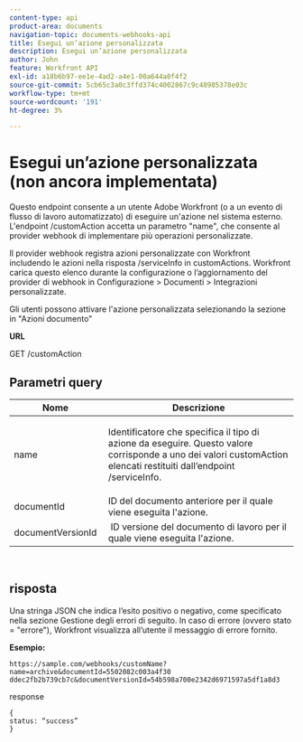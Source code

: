 ```yaml
---
content-type: api
product-area: documents
navigation-topic: documents-webhooks-api
title: Esegui un’azione personalizzata
description: Esegui un’azione personalizzata
author: John
feature: Workfront API
exl-id: a18b6b97-ee1e-4ad2-a4e1-00a644a0f4f2
source-git-commit: 5cb65c3a0c3ffd374c4002867c9c48985378e03c
workflow-type: tm+mt
source-wordcount: '191'
ht-degree: 3%

---
```



# Esegui un’azione personalizzata (non ancora implementata)

Questo endpoint consente a un utente Adobe Workfront (o a un evento di flusso di lavoro automatizzato) di eseguire un&#39;azione nel sistema esterno. L&#39;endpoint /customAction accetta un parametro &quot;name&quot;, che consente al provider webhook di implementare più operazioni personalizzate.

Il provider webhook registra azioni personalizzate con Workfront includendo le azioni nella risposta /serviceInfo in customActions. Workfront carica questo elenco durante la configurazione o l’aggiornamento del provider di webhook in Configurazione > Documenti > Integrazioni personalizzate.

Gli utenti possono attivare l&#39;azione personalizzata selezionando la sezione in &quot;Azioni documento&quot;

**URL**

GET /customAction

## Parametri query

<table style="table-layout:auto"> 
 <col> 
 <col> 
 <thead> 
  <tr> 
   <th>Nome </th> 
   <th>Descrizione</th> 
  </tr> 
 </thead> 
 <tbody> 
  <tr> 
   <td> <p>name</p> </td> 
   <td> <p>Identificatore che specifica il tipo di azione da eseguire. Questo valore corrisponde a uno dei valori customAction elencati restituiti dall’endpoint /serviceInfo.</p> </td> 
  </tr> 
  <tr> 
   <td>documentId </td> 
   <td>ID del documento anteriore per il quale viene eseguita l'azione.</td> 
  </tr> 
  <tr> 
   <td>documentVersionId </td> 
   <td> ID versione del documento di lavoro per il quale viene eseguita l'azione.</td> 
  </tr> 
 </tbody> 
</table>

 

## risposta

Una stringa JSON che indica l’esito positivo o negativo, come specificato nella sezione Gestione degli errori di seguito. In caso di errore (ovvero stato = &quot;errore&quot;), Workfront visualizza all’utente il messaggio di errore fornito.

**Esempio:**

```
https://sample.com/webhooks/customName?name=archive&documentId=5502082c003a4f30 ddec2fb2b739cb7c&documentVersionId=54b598a700e2342d6971597a5df1a8d3
```

response

```
{
status: “success”
}
```
